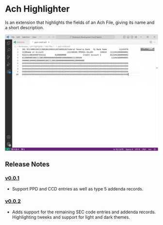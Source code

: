 # Ach Highlighter

Is an extension that highlights the fields of an Ach File, giving its name and a short description.

![Recording](example.gif)

## Release Notes

### [v0.0.1](https://github.com/brian-pickens/vscode-ach-highlighter/releases/tag/0.0.1)

* Support PPD and CCD entries as well as type 5 addenda records.

### [v0.0.2](https://github.com/brian-pickens/vscode-ach-highlighter/releases/tag/0.0.2)

* Adds support for the remaining SEC code entries and addenda records. Highlighting tweeks and support for light and dark themes.
